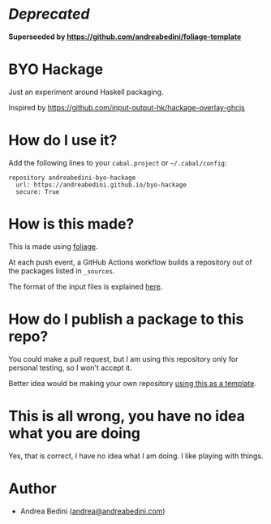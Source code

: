 # *Deprecated*

**Superseeded by https://github.com/andreabedini/foliage-template**

# BYO Hackage

Just an experiment around Haskell packaging.

Inspired by https://github.com/input-output-hk/hackage-overlay-ghcjs

# How do I use it?

Add the following lines to your `cabal.project` or `~/.cabal/config`:

```
repository andreabedini-byo-hackage
  url: https://andreabedini.github.io/byo-hackage
  secure: True
```

# How is this made?

This is made using [foliage](https://github.com/andreabedini/foliage).

At each push event, a GitHub Actions workflow builds a repository
out of the packages listed in `_sources`.

The format of the input files is explained [here](https://github.com/andreabedini/foliage/blob/main/README.md#example).

# How do I publish a package to this repo?

You could make a pull request, but I am using this repository only for personal testing, so I won't accept it.

Better idea would be making your own repository [using this as a template](https://github.com/andreabedini/byo-hackage/generate).

# This is all wrong, you have no idea what you are doing

Yes, that is correct, I have no idea what I am doing. I like playing with things.

# Author

- Andrea Bedini (andrea@andreabedini.com)
